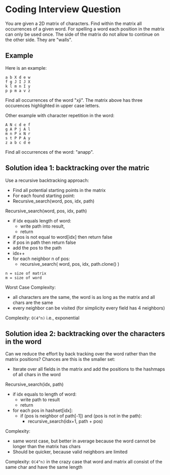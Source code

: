 # Coding Interview Question

You are given a 2D matrix of characters. Find within the matrix all occurrences of a given word. For spelling a word each position in the matrix can only be used once. The side of the matrix do not allow to continue on the other side. They are "walls".


## Example

Here is an example:

```
a b X d e w
f g J I J X
k l m n I y
p p m a v z
```

Find all occurrences of the word "xji". The matrix above has three occurences highlighted in upper case letters. 

Other example with character repetition in the word:

```
A N c d e f 
g A P j A l
m n P x N r
s t P P A y
z a b c d e
```

Find all occurrences of the word: "anapp".


## Solution idea 1: backtracking over the matric

Use a recursive backtracking approach:

- Find all potential starting points in the matrix
- For each found starting point:
-   Recursive_search(word, pos, idx, path)

Recursive_search(word, pos, idx, path)
- if idx equals length of word: 
  - write path into result, 
  - return
- if pos is not equal to word[idx] then return false
- if pos in path then return false
- add the pos to the path
- idx++
- for each neighbor n of pos:
  - recursive_search( word, pos, idx, path.clone() )

```
n = size of matrix
m = size of word
```

Worst Case Complexity: 

- all characters are the same, the word is as long as the matrix and all chars are the same
- every neighbor can be visited (for simplicity every field has 4 neighbors)

Complexity: `O(4^n)` i.e., exponential


## Solution idea 2: backtracking over the characters in the word

Can we reduce the effort by back tracking over the word rather than the matrix positions? Chances are this is the smaller set:

- Iterate over all fields in the matrix and add the positions to the hashmaps of all chars in the word

Recursive_search(idx, path)
- if idx equals to length of word: 
  - write path to result
  - return
- for each pos in hashset[idx]:
  -  if (pos is neighbor of path[-1])  and  (pos is not in the path):
     -  recursive_search(idx+1, path + pos)

Complexity:
- same worst case, but better in average because the word cannot be longer than the matrix has chars
- Should be quicker, because valid neighbors are limited

Complexity: `O(4^n)` in the crazy case that word and matrix all consist of the same char and have the same length

